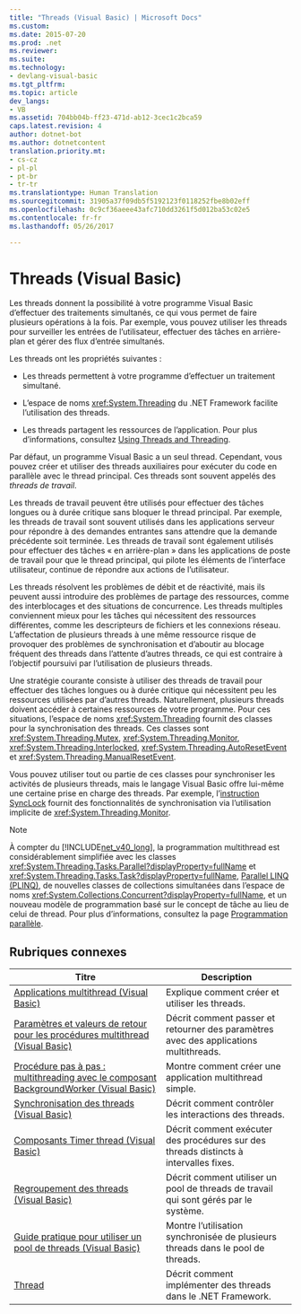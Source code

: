 ```yaml
---
title: "Threads (Visual Basic) | Microsoft Docs"
ms.custom: 
ms.date: 2015-07-20
ms.prod: .net
ms.reviewer: 
ms.suite: 
ms.technology:
- devlang-visual-basic
ms.tgt_pltfrm: 
ms.topic: article
dev_langs:
- VB
ms.assetid: 704bb04b-ff23-471d-ab12-3cec1c2bca59
caps.latest.revision: 4
author: dotnet-bot
ms.author: dotnetcontent
translation.priority.mt:
- cs-cz
- pl-pl
- pt-br
- tr-tr
ms.translationtype: Human Translation
ms.sourcegitcommit: 31905a37f09db5f5192123f0118252fbe8b02eff
ms.openlocfilehash: 0c9cf36aeee43afc710dd3261f5d012ba53c02e5
ms.contentlocale: fr-fr
ms.lasthandoff: 05/26/2017

---
```

<a id="threading-visual-basic" class="xliff"></a>

# Threads (Visual Basic)
Les threads donnent la possibilité à votre programme Visual Basic d’effectuer des traitements simultanés, ce qui vous permet de faire plusieurs opérations à la fois. Par exemple, vous pouvez utiliser les threads pour surveiller les entrées de l’utilisateur, effectuer des tâches en arrière-plan et gérer des flux d’entrée simultanés.  
  
 Les threads ont les propriétés suivantes :  
  
-   Les threads permettent à votre programme d’effectuer un traitement simultané.  
  
-   L’espace de noms <xref:System.Threading> du .NET Framework facilite l’utilisation des threads.  
  
-   Les threads partagent les ressources de l’application. Pour plus d’informations, consultez [Using Threads and Threading](https://msdn.microsoft.com/library/e1dx6b2h).  
  
 Par défaut, un programme Visual Basic a un seul thread. Cependant, vous pouvez créer et utiliser des threads auxiliaires pour exécuter du code en parallèle avec le thread principal. Ces threads sont souvent appelés des *threads de travail*.  
  
 Les threads de travail peuvent être utilisés pour effectuer des tâches longues ou à durée critique sans bloquer le thread principal. Par exemple, les threads de travail sont souvent utilisés dans les applications serveur pour répondre à des demandes entrantes sans attendre que la demande précédente soit terminée. Les threads de travail sont également utilisés pour effectuer des tâches « en arrière-plan » dans les applications de poste de travail pour que le thread principal, qui pilote les éléments de l’interface utilisateur, continue de répondre aux actions de l’utilisateur.  
  
 Les threads résolvent les problèmes de débit et de réactivité, mais ils peuvent aussi introduire des problèmes de partage des ressources, comme des interblocages et des situations de concurrence. Les threads multiples conviennent mieux pour les tâches qui nécessitent des ressources différentes, comme les descripteurs de fichiers et les connexions réseau. L’affectation de plusieurs threads à une même ressource risque de provoquer des problèmes de synchronisation et d’aboutir au blocage fréquent des threads dans l’attente d’autres threads, ce qui est contraire à l’objectif poursuivi par l’utilisation de plusieurs threads.  
  
 Une stratégie courante consiste à utiliser des threads de travail pour effectuer des tâches longues ou à durée critique qui nécessitent peu les ressources utilisées par d’autres threads. Naturellement, plusieurs threads doivent accéder à certaines ressources de votre programme. Pour ces situations, l’espace de noms <xref:System.Threading> fournit des classes pour la synchronisation des threads. Ces classes sont <xref:System.Threading.Mutex>, <xref:System.Threading.Monitor>, <xref:System.Threading.Interlocked>, <xref:System.Threading.AutoResetEvent> et <xref:System.Threading.ManualResetEvent>.  
  
 Vous pouvez utiliser tout ou partie de ces classes pour synchroniser les activités de plusieurs threads, mais le langage Visual Basic offre lui-même une certaine prise en charge des threads. Par exemple, l’[instruction SyncLock](../../../../visual-basic/language-reference/statements/synclock-statement.md) fournit des fonctionnalités de synchronisation via l’utilisation implicite de <xref:System.Threading.Monitor>.  
  
> [!NOTE]
>  À compter du [!INCLUDE[net_v40_long](~/includes/net-v40-long-md.md)], la programmation multithread est considérablement simplifiée avec les classes <xref:System.Threading.Tasks.Parallel?displayProperty=fullName> et <xref:System.Threading.Tasks.Task?displayProperty=fullName>, [Parallel LINQ (PLINQ)](https://msdn.microsoft.com/library/dd460688), de nouvelles classes de collections simultanées dans l’espace de noms <xref:System.Collections.Concurrent?displayProperty=fullName>, et un nouveau modèle de programmation basé sur le concept de tâche au lieu de celui de thread. Pour plus d’informations, consultez la page [Programmation parallèle](https://msdn.microsoft.com/library/dd460693).  
  
<a id="related-topics" class="xliff"></a>

## Rubriques connexes  
  
|Titre|Description|  
|-----------|-----------------|  
|[Applications multithread (Visual Basic)](../../../../visual-basic/programming-guide/concepts/threading/multithreaded-applications.md)|Explique comment créer et utiliser les threads.|  
|[Paramètres et valeurs de retour pour les procédures multithread (Visual Basic)](../../../../visual-basic/programming-guide/concepts/threading/parameters-and-return-values-for-multithreaded-procedures.md)|Décrit comment passer et retourner des paramètres avec des applications multithreads.|  
|[Procédure pas à pas : multithreading avec le composant BackgroundWorker (Visual Basic)](../../../../visual-basic/programming-guide/concepts/threading/walkthrough-multithreading-with-the-backgroundworker-component.md)|Montre comment créer une application multithread simple.|  
|[Synchronisation des threads (Visual Basic)](../../../../visual-basic/programming-guide/concepts/threading/thread-synchronization.md)|Décrit comment contrôler les interactions des threads.|  
|[Composants Timer thread (Visual Basic)](../../../../visual-basic/programming-guide/concepts/threading/thread-timers.md)|Décrit comment exécuter des procédures sur des threads distincts à intervalles fixes.|  
|[Regroupement des threads (Visual Basic)](../../../../visual-basic/programming-guide/concepts/threading/thread-pooling.md)|Décrit comment utiliser un pool de threads de travail qui sont gérés par le système.|  
|[Guide pratique pour utiliser un pool de threads (Visual Basic)](../../../../visual-basic/programming-guide/concepts/threading/how-to-use-a-thread-pool.md)|Montre l’utilisation synchronisée de plusieurs threads dans le pool de threads.|  
|[Thread](https://msdn.microsoft.com/library/3e8s7xdd)|Décrit comment implémenter des threads dans le .NET Framework.|
